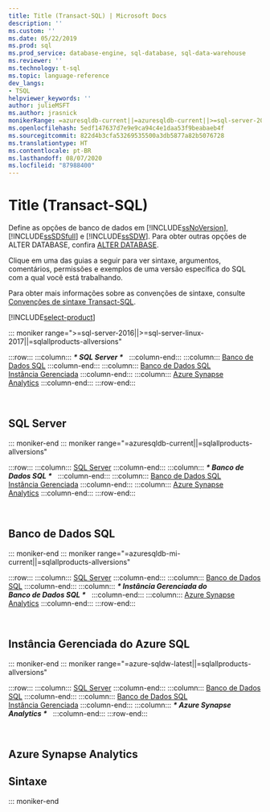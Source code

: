 ```yaml
---
title: Title (Transact-SQL) | Microsoft Docs
description: ''
ms.custom: ''
ms.date: 05/22/2019
ms.prod: sql
ms.prod_service: database-engine, sql-database, sql-data-warehouse
ms.reviewer: ''
ms.technology: t-sql
ms.topic: language-reference
dev_langs:
- TSQL
helpviewer_keywords: ''
author: julieMSFT
ms.author: jrasnick
monikerRange: =azuresqldb-current||=azuresqldb-current||>=sql-server-2016||=sqlallproducts-allversions||>=sql-server-linux-2017||=azure-sqldw-latest||=azuresqldb-mi-current
ms.openlocfilehash: 5edf147637d7e9e9ca94c4e1daa53f9beabaeb4f
ms.sourcegitcommit: 822d4b3cfa53269535500a3db5877a82b5076728
ms.translationtype: HT
ms.contentlocale: pt-BR
ms.lasthandoff: 08/07/2020
ms.locfileid: "87988400"
---
```

# <a name="title-transact-sql"></a>Title (Transact-SQL)

Define as opções de banco de dados em [!INCLUDE[ssNoVersion](../../includes/ssnoversion-md.md)], [!INCLUDE[ssSDSfull](../../includes/sssdsfull-md.md)] e [!INCLUDE[ssSDW](../../includes/sssdw-md.md)]. Para obter outras opções de ALTER DATABASE, confira [ALTER DATABASE](../../t-sql/statements/alter-database-transact-sql.md).

Clique em uma das guias a seguir para ver sintaxe, argumentos, comentários, permissões e exemplos de uma versão específica do SQL com a qual você está trabalhando.

Para obter mais informações sobre as convenções de sintaxe, consulte [Convenções de sintaxe Transact-SQL](../../t-sql/language-elements/transact-sql-syntax-conventions-transact-sql.md).

[!INCLUDE[select-product](../../includes/select-product.md)]

::: moniker range=">=sql-server-2016||>=sql-server-linux-2017||=sqlallproducts-allversions"

:::row:::
    :::column:::
        **_\* SQL Server \*_** &nbsp;
    :::column-end:::
    :::column:::
        [Banco de Dados SQL](pick-a-product-template.md?view=azuresqldb-current)
    :::column-end:::
    :::column:::
        [Banco de Dados SQL<br />Instância Gerenciada](pick-a-product-template.md?view=azuresqldb-mi-current)
    :::column-end:::
    :::column:::
        [Azure Synapse<br />Analytics](pick-a-product-template.md?view=azure-sqldw-latest)
    :::column-end:::
:::row-end:::

&nbsp;

## <a name="sql-server"></a>SQL Server


::: moniker-end
::: moniker range="=azuresqldb-current||=sqlallproducts-allversions"

:::row:::
    :::column:::
        [SQL Server](alter-database-transact-sql-set-options.md?view=sql-server-2017)
    :::column-end:::
    :::column:::
        **_\* Banco de Dados SQL \*_** &nbsp;
    :::column-end:::
    :::column:::
        [Banco de Dados SQL<br />Instância Gerenciada](alter-database-transact-sql-set-options.md?view=azuresqldb-mi-current)
    :::column-end:::
    :::column:::
        [Azure Synapse<br />Analytics](alter-database-transact-sql-set-options.md?view=azure-sqldw-latest)
    :::column-end:::
:::row-end:::

&nbsp;

## <a name="sql-database"></a>Banco de Dados SQL



::: moniker-end
::: moniker range="=azuresqldb-mi-current||=sqlallproducts-allversions"

:::row:::
    :::column:::
        [SQL Server](alter-database-transact-sql-set-options.md?view=sql-server-2017)
    :::column-end:::
    :::column:::
        [Banco de Dados SQL](alter-database-transact-sql-set-options.md?view=azuresqldb-current)
    :::column-end:::
    :::column:::
        **_\* Instância Gerenciada do<br />Banco de Dados SQL \*_** &nbsp;
    :::column-end:::
    :::column:::
        [Azure Synapse<br />Analytics](alter-database-transact-sql-set-options.md?view=azure-sqldw-latest)
    :::column-end:::
:::row-end:::

&nbsp;

## <a name="azure-sql-managed-instance"></a>Instância Gerenciada do Azure SQL

::: moniker-end
::: moniker range="=azure-sqldw-latest||=sqlallproducts-allversions"

:::row:::
    :::column:::
        [SQL Server](alter-database-transact-sql-set-options.md?view=sql-server-2017)
    :::column-end:::
    :::column:::
        [Banco de Dados SQL](alter-database-transact-sql-set-options.md?view=azuresqldb-current)
    :::column-end:::
    :::column:::
        [Banco de Dados SQL<br />Instância Gerenciada](alter-database-transact-sql-set-options.md?view=azuresqldb-mi-current)
    :::column-end:::
    :::column:::
        **_\* Azure Synapse<br />Analytics \*_** &nbsp;
    :::column-end:::
:::row-end:::

&nbsp;

## <a name="azure-synapse-analytics"></a>Azure Synapse Analytics

## <a name="syntax"></a>Sintaxe


::: moniker-end
